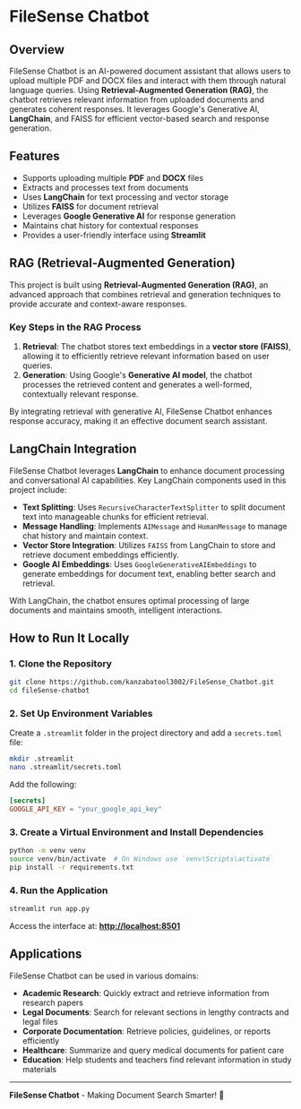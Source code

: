 # FileSense Chatbot

## Overview
FileSense Chatbot is an AI-powered document assistant that allows users to upload multiple PDF and DOCX files and interact with them through natural language queries. Using **Retrieval-Augmented Generation (RAG)**, the chatbot retrieves relevant information from uploaded documents and generates coherent responses. It leverages Google's Generative AI, **LangChain**, and FAISS for efficient vector-based search and response generation.

## Features
- Supports uploading multiple **PDF** and **DOCX** files
- Extracts and processes text from documents
- Uses **LangChain** for text processing and vector storage
- Utilizes **FAISS** for document retrieval
- Leverages **Google Generative AI** for response generation
- Maintains chat history for contextual responses
- Provides a user-friendly interface using **Streamlit**

## **RAG (Retrieval-Augmented Generation)**
This project is built using **Retrieval-Augmented Generation (RAG)**, an advanced approach that combines retrieval and generation techniques to provide accurate and context-aware responses.

### **Key Steps in the RAG Process**
1. **Retrieval**: The chatbot stores text embeddings in a **vector store (FAISS)**, allowing it to efficiently retrieve relevant information based on user queries.
2. **Generation**: Using Google's **Generative AI model**, the chatbot processes the retrieved content and generates a well-formed, contextually relevant response.

By integrating retrieval with generative AI, FileSense Chatbot enhances response accuracy, making it an effective document search assistant.

## **LangChain Integration**
FileSense Chatbot leverages **LangChain** to enhance document processing and conversational AI capabilities. Key LangChain components used in this project include:

- **Text Splitting**: Uses `RecursiveCharacterTextSplitter` to split document text into manageable chunks for efficient retrieval.
- **Message Handling**: Implements `AIMessage` and `HumanMessage` to manage chat history and maintain context.
- **Vector Store Integration**: Utilizes `FAISS` from LangChain to store and retrieve document embeddings efficiently.
- **Google AI Embeddings**: Uses `GoogleGenerativeAIEmbeddings` to generate embeddings for document text, enabling better search and retrieval.

With LangChain, the chatbot ensures optimal processing of large documents and maintains smooth, intelligent interactions.

## How to Run It Locally
### **1. Clone the Repository**
```bash
git clone https://github.com/kanzabatool3002/FileSense_Chatbot.git
cd fileSense-chatbot
```

### **2. Set Up Environment Variables**
Create a `.streamlit` folder in the project directory and add a `secrets.toml` file:
```bash
mkdir .streamlit
nano .streamlit/secrets.toml
```
Add the following:
```toml
[secrets]
GOOGLE_API_KEY = "your_google_api_key"
```

### **3. Create a Virtual Environment and Install Dependencies**
```bash
python -m venv venv
source venv/bin/activate  # On Windows use `venv\Scripts\activate`
pip install -r requirements.txt
```

### **4. Run the Application**
```bash
streamlit run app.py
```
Access the interface at: **[http://localhost:8501](http://localhost:8501)**

## Applications
FileSense Chatbot can be used in various domains:
- **Academic Research**: Quickly extract and retrieve information from research papers
- **Legal Documents**: Search for relevant sections in lengthy contracts and legal files
- **Corporate Documentation**: Retrieve policies, guidelines, or reports efficiently
- **Healthcare**: Summarize and query medical documents for patient care
- **Education**: Help students and teachers find relevant information in study materials

---
**FileSense Chatbot** - Making Document Search Smarter! 🚀

